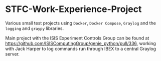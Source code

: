 # STFC-Work-Experience-Project
Various small test projects using `Docker`, `Docker Compose`, `Graylog` and the `logging` and `graypy` libraries.

Main project with the ISIS Experiment Controls Group can be found at https://github.com/ISISComputingGroup/genie_python/pull/336, working with Jack Harper to log commands run through IBEX to a central Graylog server.
